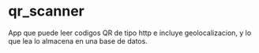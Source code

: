 # qr_scanner

App que puede leer codigos QR de tipo http e incluye geolocalizacion, y lo que lea lo almacena en una base de datos.
